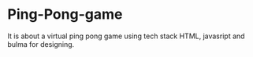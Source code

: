 # Ping-Pong-game
It is about a virtual ping pong game using tech stack HTML, javasript and bulma for designing.
